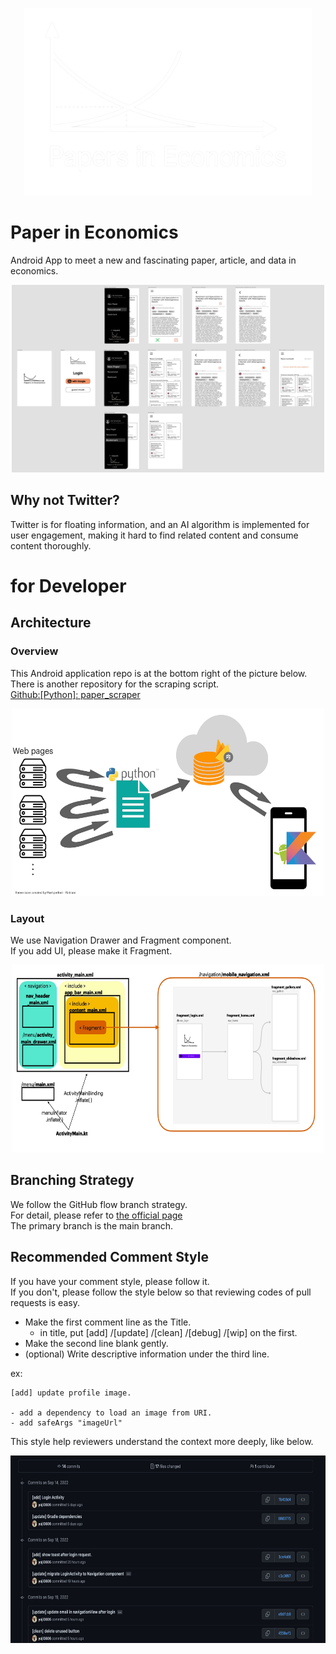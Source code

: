 
<p align="center">
  <img width="460" height="300" src="/images_for_doc/icon_white_wide.png">
</p>


# Paper in Economics
Android App to meet a new and fascinating paper, article, and data in economics.

<p align="center">
  <img width="500" height="300" src="/images_for_doc/layout_image.jpg">
</p>


## Why not Twitter?

Twitter is for floating information, and an AI algorithm is implemented for user engagement, making it hard to find related content and consume content thoroughly.




# for Developer

## Architecture

### Overview

This Android application repo is at the bottom right of the picture below.  
There is another repository for the scraping script.  
[Github:[Python]: paper_scraper](https://github.com/yoji0806/paper_scraper)


<p align="center">
  <img width="500" height="300" src="/images_for_doc/architecture_overview.jpg">
</p>


### Layout

We use Navigation Drawer and Fragment component.  
If you add UI, please make it Fragment.


<p align="center">
  <img width="500" height="300" src="/images_for_doc/architecture_layout_file_diagram.jpg">
</p>

## Branching Strategy
We follow the GitHub flow branch strategy.  
For detail, please refer to [the official page](https://docs.github.com/en/get-started/quickstart/github-flow)  
The primary branch is the main branch.

## Recommended Comment Style

If you have your comment style, please follow it.  
If you don't, please follow the style below so that reviewing codes of pull requests is easy.
- Make the first comment line as the Title.
  - in title, put [add] /[update] /[clean] /[debug] /[wip] on the first.
- Make the second line blank gently.
- (optional) Write descriptive information under the third line.

ex:
```
[add] update profile image.

- add a dependency to load an image from URI.
- add safeArgs "imageUrl"
```

This style help reviewers understand the context more deeply, like below.

<p align="center">
  <img width="660" height="300" src="/images_for_doc/comment_style_from_reviewers_view.jpg">
</p>